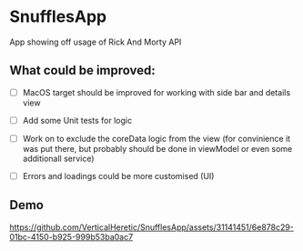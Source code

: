 # SnufflesApp

App showing off usage of Rick And Morty API

## What could be improved: 
- [ ] MacOS target should be improved for working with side bar and details view
- [ ] Add some Unit tests for logic
- [ ] Work on to exclude the coreData logic from the view (for convinience it was put there, but probably should be done in viewModel or even some additionall service)
- [ ] Errors and loadings could be more customised (UI) 


## Demo 
https://github.com/VerticalHeretic/SnufflesApp/assets/31141451/6e878c29-01bc-4150-b925-999b53ba0ac7

